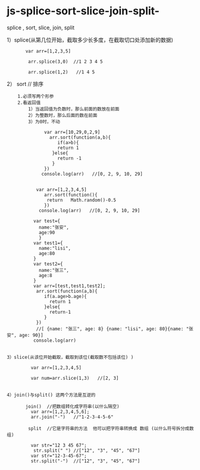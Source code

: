 # js-splice-sort-slice-join-split-
splice , sort, slice, join, split 


   1）splice(从第几位开始，截取多少长多度，在截取切口处添加新的数据)

           var arr=[1,2,3,5]
    
            arr.splice(3,0)  //1 2 3 4 5
 
            arr.splice(1,2)   //1 4 5


   2） sort // 排序

        1.必须写两个形参
        2.看返回值
            1）当返回值为负数时，那么前面的数放在前面
            2）为整数时，那么后面的数在前面
            3）为0时，不动

                  var arr=[10,29,0,2,9]       
                    arr.sort(function(a,b){
                	   if(a>b){
                       return 1
                     }else{
                       return -1
                     }
                  })
                 console.log(arr)   //[0, 2, 9, 10, 29] 

             
               var arr=[1,2,3,4,5]       
                  arr.sort(function(){
                   return   Math.random()-0.5
                  })
                console.log(arr)   //[0, 2, 9, 10, 29]    

              var test={
                name:"张安",
                age:90
                }
              var test1={
                name:"lisi",
                age:80
              }
              var test2={
                name:"张三",
                age:8
              }
              var arr=[test,test1,test2];
               arr.sort(function(a,b){
                  if(a.age>b.age){
                    return 1
                  }else{
                    return-1
                  }
               })
               //[ {name: "张三", age: 8} {name: "lisi", age: 80}{name: "张安", age: 90}]
              console.log(arr)  


    3）slice(从该位开始截取，截取到该位(截取数不包括该位) )

             var arr=[1,2,3,4,5]
  
             var num=arr.slice(1,3)   //[2, 3]											

																
    4）join()与split() 这两个方法是互逆的
		
           join()  //把数组转化成字符串(以什么隔空)
             var arr=[1,2,3,4,5,6];
             arr.join("-")   //"1-2-3-4-5-6"

            split  //它是字符串的方法  他可以把字符串转换成 数组 (以什么符号拆分成数组)

             var str="12 3 45 67"; 
              str.split(" ") //["12", "3", "45", "67"]
             var str="12-3-45-67";
             str.split("-")  //["12", "3", "45", "67"]

  






 
